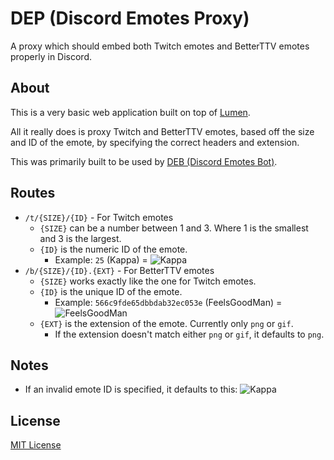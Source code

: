 # DEP (Discord Emotes Proxy)
A proxy which should embed both Twitch emotes and BetterTTV emotes properly in Discord.

## About
This is a very basic web application built on top of [Lumen](https://lumen.laravel.com/).

All it really does is proxy Twitch and BetterTTV emotes, based off the size and ID of the emote, by specifying the correct headers and extension.

This was primarily built to be used by [DEB (Discord Emotes Bot)](https://github.com/Decicus/DEB).

## Routes
- `/t/{SIZE}/{ID}` - For Twitch emotes
    - `{SIZE}` can be a number between 1 and 3. Where 1 is the smallest and 3 is the largest.
    - `{ID}` is the numeric ID of the emote.
        - Example: `25` (Kappa) = ![Kappa](https://static-cdn.jtvnw.net/emoticons/v1/25/1.0)
- `/b/{SIZE}/{ID}.{EXT}` - For BetterTTV emotes
    - `{SIZE}` works exactly like the one for Twitch emotes.
    - `{ID}` is the unique ID of the emote.
        - Example: `566c9fde65dbbdab32ec053e` (FeelsGoodMan) = ![FeelsGoodMan](https://cdn.betterttv.net/emote/566c9fde65dbbdab32ec053e/1x)
    - `{EXT}` is the extension of the emote. Currently only `png` or `gif`.
        - If the extension doesn't match either `png` or `gif`, it defaults to `png`.

## Notes
- If an invalid emote ID is specified, it defaults to this: ![Kappa](https://static-cdn.jtvnw.net/emoticons/v1/25/1.0)

## License
[MIT License](LICENSE)
